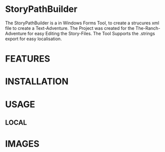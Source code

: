 # StoryPathBuilder
The StoryPathBuilder is a in Windows Forms Tool, to create a strucures xml file to create a Text-Adventure.
The Project was created for the The-Ranch-Adventure for easy Editing the Story-Files.
The Tool Supports the .strings export for easy localisation.

# FEATURES


# INSTALLATION




# USAGE


## LOCAL


# IMAGES
